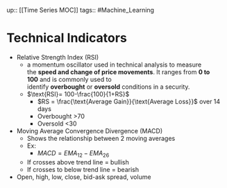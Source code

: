 up:: [[Time Series MOC]]
tags:: #Machine_Learning 
# Technical Indicators
- Relative Strength Index (RSI)
	- a momentum oscillator used in technical analysis to measure the **speed and change of price movements**. It ranges from **0 to 100** and is commonly used to identify **overbought** or **oversold** conditions in a security.
	- $\text{RSI}= 100-\frac{100}{1+RS}$
		- $RS = \frac{\text{Average Gain}}{\text{Average Loss}}$ over 14 days
		- Overbought >70
		- Oversold <30
- Moving Average Convergence Divergence (MACD)
	- Shows the relationship between 2 moving averages
	- Ex:
		- $MACD = EMA_{12} - EMA_{26}$
	- If crosses above trend line = bullish
	- If crosses to below trend line = bearish
- Open, high, low, close, bid-ask spread, volume